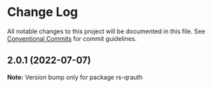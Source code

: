 # Change Log

All notable changes to this project will be documented in this file.
See [Conventional Commits](https://conventionalcommits.org) for commit guidelines.

## 2.0.1 (2022-07-07)

**Note:** Version bump only for package rs-qrauth
